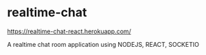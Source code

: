 # realtime-chat

https://realtime-chat-react.herokuapp.com/

A realtime chat room application using NODEJS, REACT, SOCKETIO
